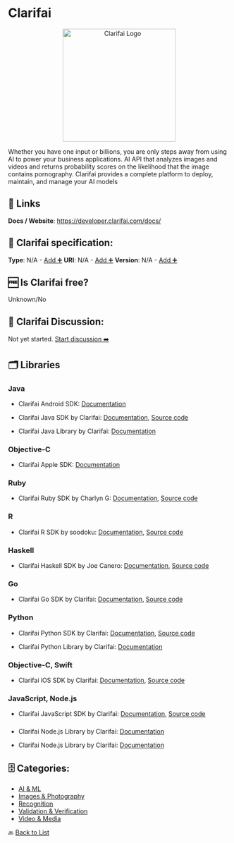 # Clarifai
<p align="center">
    <img width="256" src="https://raw.githubusercontent.com/apis-list/apis-list/main/apis/clarifai/logo_256x256.png" alt="Clarifai Logo"/>
</p>
Whether you have one input or billions, you are only steps away from using AI to power your business applications. AI API that analyzes images and videos and returns probability scores on the likelihood that the image contains pornography. Clarifai provides a complete platform to deploy, maintain, and manage your AI models

##  🔗 Links
**Docs / Website**: https://developer.clarifai.com/docs/

## 🧬 Clarifai specification:
**Type**: N/A - [Add ➕](https://github.com/apis-list/apis-list/edit/main/apis-list.yaml)
**URI**: N/A - [Add ➕](https://github.com/apis-list/apis-list/edit/main/apis-list.yaml)
**Version**: N/A - [Add ➕](https://github.com/apis-list/apis-list/edit/main/apis-list.yaml)

## 🆓 Is Clarifai free?
 Unknown/No 

## 💬 Clarifai Discussion:
Not yet started. [Start discussion ➡️](https://github.com/apis-list/apis-list/discussions/new)

## 🗂️ Libraries
### Java
-  Clarifai Android SDK: [Documentation](https://clarifai.com/developer/guide/android-sdk#android-sdk)

- Clarifai Java SDK by Clarifai: [Documentation](https://github.com/Clarifai/clarifai-java), [Source code](https://github.com/Clarifai/clarifai-java)

- Clarifai Java Library by Clarifai: [Documentation](https://github.com/Clarifai/clarifai-api-java)

### Objective-C
-  Clarifai Apple SDK: [Documentation](https://clarifai.com/developer/guide/apple-sdk#apple-sdk)

### Ruby
- Clarifai Ruby SDK by Charlyn G: [Documentation](https://github.com/chardane/ClarifaiRuby/wiki), [Source code](https://github.com/chardane/ClarifaiRuby)

### R
- Clarifai R SDK by soodoku: [Documentation](http://soodoku.github.io/clarifai/), [Source code](https://github.com/soodoku/clarifai)

### Haskell
- Clarifai Haskell SDK by Joe Canero: [Documentation](https://developer.clarifai.com/guide-v1/#api-clients), [Source code](https://github.com/caneroj1/clarifai-hs)

### Go
- Clarifai Go SDK by Clarifai: [Documentation](https://github.com/Clarifai/clarifai-go), [Source code](https://github.com/Clarifai/clarifai-go)

### Python
- Clarifai Python SDK by Clarifai: [Documentation](https://github.com/Clarifai/clarifai-python), [Source code](https://github.com/Clarifai/clarifai-python)

- Clarifai Python Library by Clarifai: [Documentation](https://github.com/Clarifai/Clarifai_py)

### Objective-C, Swift
- Clarifai iOS SDK by Clarifai: [Documentation](https://github.com/Clarifai/clarifai-ios), [Source code](https://github.com/Clarifai/clarifai-ios)

### JavaScript, Node.js
- Clarifai JavaScript SDK by Clarifai: [Documentation](https://github.com/Clarifai/clarifai-javascript), [Source code](https://github.com/Clarifai/clarifai-javascript)

### 
- Clarifai Node.js Library by Clarifai: [Documentation]()

- Clarifai Node.js Library by Clarifai: [Documentation]()


## 🗄️ Categories:
- [AI & ML](https://github.com/apis-list/apis-list#ai--ml-)
- [Images & Photography](https://github.com/apis-list/apis-list#images--photography-)
- [Recognition](https://github.com/apis-list/apis-list#recognition-)
- [Validation & Verification](https://github.com/apis-list/apis-list#validation--verification-)
- [Video & Media](https://github.com/apis-list/apis-list#video--media-)

🔙  [Back to List](https://github.com/apis-list/apis-list)
